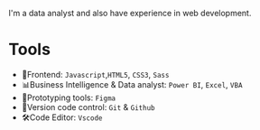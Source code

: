 
I'm a data analyst and also have experience in web development.


# Tools
- 🚀Frontend: `Javascript`,`HTML5`, `CSS3`, `Sass`
- 📊Business Intelligence & Data analyst: `Power BI`, `Excel`, `VBA`
- 📐Prototyping tools: `Figma`
- 🔧Version code control: `Git` & `Github`
- 🛠Code Editor: `Vscode`

  

 

